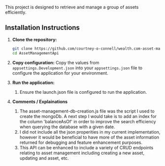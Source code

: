This project is designed to retrieve and manage a group of assets efficiently. 

## Installation Instructions

1. **Clone the repository:**
    ```sh
    git clone https://github.com/courtney-o-connell/wealth.com-asset-management
    cd AssetManagementApi
    ```

2. **Copy configuration:**
    Copy the values from `appsettings.Development.json` into your `appsettings.json` file to configure the application for your environment.

3. **Run the application:**
    1. Ensure the launch.json file is configured to run the application.

4. **Comments / Explainations**
    1. The asset-management-db-creation.js file was the script I used to create the mongoDb. A next step I would take is to add an index for the column 'balanceAsOf' in order to improve the search efficiency when querying the database with a given date.
    2. I did not include all the json properities in my current implementation, however it would be beneficial to have more of the asset information returned for debugging and feature enhancement purposes.
    3. This API can be enhanced to include a variety of CRUD endpoints relating to asset management including creating a new asset, updating and asset, etc.

